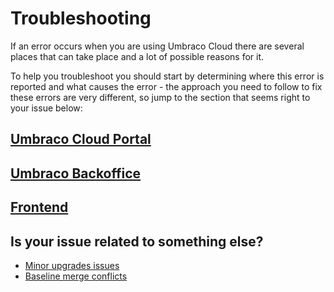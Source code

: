 # Troubleshooting

If an error occurs when you are using Umbraco Cloud there are several places that can take place and a lot of possible reasons for it. 

To help you troubleshoot you should start by determining where this error is reported and what causes the error - the approach you need to follow to fix these errors are very different, so jump to the section that seems right to your issue below:

## [Umbraco Cloud Portal](troubleshooting-portal)

## [Umbraco Backoffice](troubleshooting-backoffice)

## [Frontend](troubleshooting-frontend)

## Is your issue related to something else?
- [Minor upgrades issues](../Upgrades/Minor-Upgrades/)
- [Baseline merge conflicts](../Getting-Started/Baselines/Baseline-Merge-Conflicts)